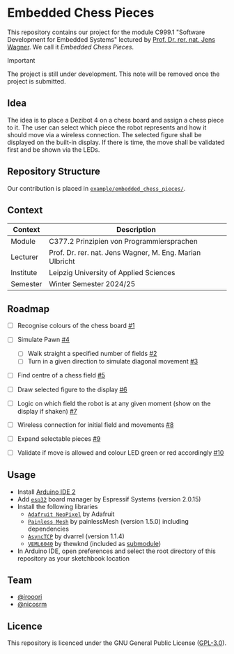 # Embedded Chess Pieces

This repository contains our project for the module C999.1 "Software Development for Embedded Systems" lectured by [Prof. Dr. rer. nat. Jens Wagner](https://fim.htwk-leipzig.de/fakultaet/personen/professorinnen-und-professoren/jens-wagner/). We call it *Embedded Chess Pieces*.

> [!IMPORTANT]
> The project is still under development. This note will be removed once the project is submitted.


## Idea

The idea is to place a Dezibot 4 on a chess board and assign a chess piece to it. The user can select which piece the robot represents and how it should move via a wireless connection. The selected figure shall be displayed on the built-in display. If there is time, the move shall be validated first and be shown via the LEDs.


## Repository Structure

Our contribution is placed in [`example/embedded_chess_pieces/`](./example/embedded_chess_pieces/).
<!-- TODO: State changes -->


## Context

| Context    | Description                                                                         |
|------------|-------------------------------------------------------------------------------------|
| Module     | C377.2 Prinzipien von Programmiersprachen                                           |
| Lecturer   | Prof. Dr. rer. nat. Jens Wagner, M. Eng. Marian Ulbricht                            |
| Institute  | Leipzig University of Applied Sciences                                              |
| Semester   | Winter Semester 2024/25                                                             |


## Roadmap

- [ ] Recognise colours of the chess board [#1](/../../issues/1)
- [ ] Simulate Pawn [#4](/../../issues/4)
    - [ ] Walk straight a specified number of fields [#2](/../../issues/2)
    - [ ] Turn in a given direction to simulate diagonal movement [#3](/../../issues/3)
- [ ] Find centre of a chess field [#5](/../../issues/5)
- [ ] Draw selected figure to the display [#6](/../../issues/6)
- [ ] Logic on which field the robot is at any given moment (show on the display if shaken) [#7](/../../issues/7)
- [ ] Wireless connection for initial field and movements [#8](/../../issues/8)
- [ ] Expand selectable pieces [#9](/../../issues/9)
- [ ] Validate if move is allowed and colour LED green or red accordingly [#10](/../../issues/10)


## Usage

- Install [Arduino IDE 2](https://github.com/arduino/arduino-ide)
- Add [`esp32`](https://github.com/espressif/arduino-esp32/releases/tag/2.0.15) board manager by Espressif Systems (version 2.0.15)
- Install the following libraries
    - [`Adafruit NeoPixel`](https://github.com/adafruit/Adafruit_NeoPixel) by Adafruit
    - [`Painless Mesh`](https://gitlab.com/painlessMesh/painlessMesh/-/tree/v1.5.0) by painlessMesh (version 1.5.0) including dependencies
    - [`AsyncTCP`](https://github.com/dvarrel/AsyncTCP/releases/tag/1.1.4) by dvarrel (version 1.1.4)
    - [`VEML6040`](https://github.com/thewknd/VEML6040/) by thewknd (included as [submodule](./libraries/VEML6040/))
- In Arduino IDE, open preferences and select the root directory of this repository as your sketchbook location


## Team

- [@irooori](https://github.com/irooori)
- [@nicosrm](https://github.com/nicosrm)

## Licence

This repository is licenced under the GNU General Public License ([GPL-3.0](./LICENSE)).
<!-- TODO: State changes -->
